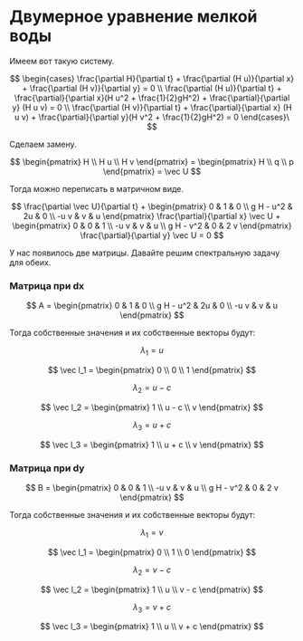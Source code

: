 # Двумерное уравнение мелкой воды

Имеем вот такую систему.

$$
\begin{cases}
  \frac{\partial H}{\partial t} + \frac{\partial (H u)}{\partial x} + \frac{\partial (H v)}{\partial y} = 0 \\
  \frac{\partial (H u)}{\partial t} + \frac{\partial}{\partial x}(H u^2 + \frac{1}{2}gH^2) + \frac{\partial}{\partial y} (H u v) = 0 \\
  \frac{\partial (H v)}{\partial t} + \frac{\partial}{\partial x} (H u v) + \frac{\partial}{\partial y}(H v^2 + \frac{1}{2}gH^2) = 0
\end{cases}\
$$

Сделаем замену.

$$
\begin{pmatrix}
H \\
H u \\
H v
\end{pmatrix} =
\begin{pmatrix}
H \\
q \\
p
\end{pmatrix} = \vec U
$$

Тогда можно переписать в матричном виде.

$$
\frac{\partial \vec U}{\partial t} + 
\begin{pmatrix}
0 & 1 & 0 \\
g H - u^2 & 2u & 0 \\
-u v & v & u
\end{pmatrix}
\frac{\partial}{\partial x} \vec U
+
\begin{pmatrix}
0 & 0 & 1 \\
-u v & v & u \\
g H - v^2 & 0 & 2 v
\end{pmatrix}
\frac{\partial}{\partial y} \vec U = 0
$$

У нас появилось две матрицы.
Давайте решим спектральную задачу для обеих.

### Матрица при dx

$$
A = \begin{pmatrix}
0 & 1 & 0 \\
g H - u^2 & 2u & 0 \\
-u v & v & u
\end{pmatrix}
$$

Тогда собственные значения и их собственные векторы будут:

$$
\lambda_1 = u
$$

$$
\vec l_1 = \begin{pmatrix}
0 \\
0 \\
1
\end{pmatrix}
$$


$$
\lambda_2 = u - c
$$

$$
\vec l_2 = \begin{pmatrix}
1 \\
u - c \\
v
\end{pmatrix}
$$


$$
\lambda_3 = u + c
$$

$$
\vec l_3 = \begin{pmatrix}
1 \\
u + c \\
v
\end{pmatrix}
$$

### Матрица при dy

$$
B = \begin{pmatrix}
0 & 0 & 1 \\
-u v & v & u \\
g H - v^2 & 0 & 2 v
\end{pmatrix}
$$

Тогда собственные значения и их собственные векторы будут:

$$
\lambda_1 = v
$$

$$
\vec l_1 = \begin{pmatrix}
0 \\
1 \\
0
\end{pmatrix}
$$


$$
\lambda_2 = v - c
$$

$$
\vec l_2 = \begin{pmatrix}
1 \\
u \\
v - c
\end{pmatrix}
$$


$$
\lambda_3 = v + c
$$

$$
\vec l_3 = \begin{pmatrix}
1 \\
u \\
v + c
\end{pmatrix}
$$
